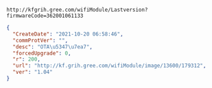`http://kfgrih.gree.com/wifiModule/Lastversion?firmwareCode=362001061133`

```json
{
  "CreateDate": "2021-10-20 06:58:46",
  "commProtVer": "",
  "desc": "OTA\u5347\u7ea7",
  "forcedUpgrade": 0,
  "r": 200,
  "url": "http://kf.grih.gree.com/wifiModule/image/13600/179312",
  "ver": "1.04"
}
```